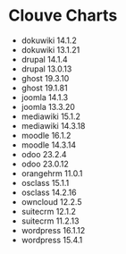 # Clouve Charts

- dokuwiki 14.1.2
- dokuwiki 13.1.21
- drupal 14.1.4
- drupal 13.0.13
- ghost 19.3.10
- ghost 19.1.81
- joomla 14.1.3
- joomla 13.3.20
- mediawiki 15.1.2
- mediawiki 14.3.18
- moodle 16.1.2
- moodle 14.3.14
- odoo 23.2.4
- odoo 23.0.12
- orangehrm 11.0.1
- osclass 15.1.1
- osclass 14.2.16
- owncloud 12.2.5
- suitecrm 12.1.2
- suitecrm 11.2.13
- wordpress 16.1.12
- wordpress 15.4.1
